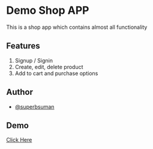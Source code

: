 # Demo Shop APP

This is a shop app which contains almost  all functionality

## Features

1. Signup / Signin
1. Create, edit, delete product
1. Add to cart and purchase options

## Author

- [@superbsuman](https://www.github.com/superbsuman)

## Demo

[Click Here](https://demo-shop-app.onrender.com/)
